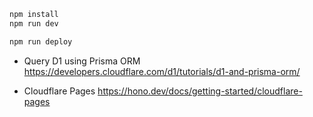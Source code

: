```txt
npm install
npm run dev
```

```txt
npm run deploy
```

- Query D1 using Prisma ORM
https://developers.cloudflare.com/d1/tutorials/d1-and-prisma-orm/

- Cloudflare Pages
https://hono.dev/docs/getting-started/cloudflare-pages